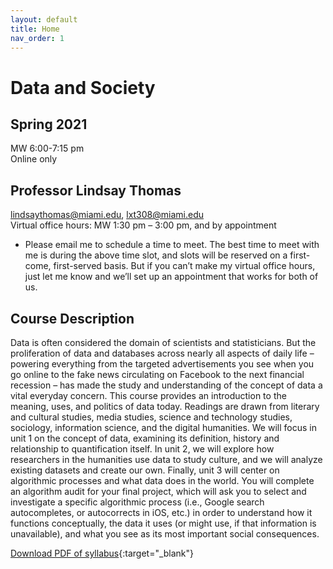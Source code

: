 ```yaml
---
layout: default
title: Home
nav_order: 1
---
```

# Data and Society

## Spring 2021
MW 6:00-7:15 pm<br>
Online only

## Professor Lindsay Thomas
<lindsaythomas@miami.edu>, <lxt308@miami.edu><br>
Virtual office hours: MW 1:30 pm – 3:00 pm, and by appointment
* Please email me to schedule a time to meet. The best time to meet with me is during the above time slot, and slots will be reserved on a first-come, first-served basis. But if you can’t make my virtual office hours, just let me know and we’ll set up an appointment that works for both of us.

## Course Description
Data is often considered the domain of scientists and statisticians. But the proliferation of data and databases across nearly all aspects of daily life – powering everything from the targeted advertisements you see when you go online to the fake news circulating on Facebook to the next financial recession – has made the study and understanding of the concept of data a vital everyday concern. This course provides an introduction to the meaning, uses, and politics of data today. Readings are drawn from literary and cultural studies, media studies, science and technology studies, sociology, information science, and the digital humanities. We will focus in unit 1 on the concept of data, examining its definition, history and relationship to quantification itself. In unit 2, we will explore how researchers in the humanities use data to study culture, and we will analyze existing datasets and create our own. Finally, unit 3 will center on algorithmic processes and what data does in the world. You will complete an algorithm audit for your final project, which will ask you to select and investigate a specific algorithmic process (i.e., Google search autocompletes, or autocorrects in iOS, etc.) in order to understand how it functions conceptually, the data it uses (or might use, if that information is unavailable), and what you see as its most important social consequences.

[Download PDF of syllabus](https://lindsaythomas.net/eng395s21/eng395-s21-syllabus.pdf){:target="_blank"}
